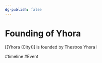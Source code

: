 ```yaml
---
dg-publish: false
---
```


# Founding of Yhora
[[Yhora (City)]] is founded by Thestros Yhora I

<span 
	  class='ob-timelines' 
	  data-date='200-00-00-00' 
	  data-title='Founding of Yhora' 
	  data-class='orange' 
	  data-type='range' 
	  data-end='200-00-00-00'> 
</span>

#timeline #Event